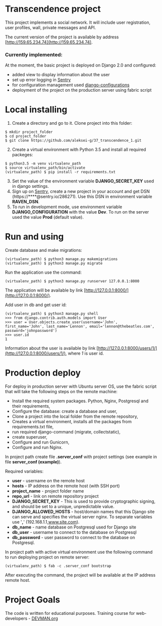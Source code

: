 # Transcendence project

This project implements a social network. It will include user registration, 
user profiles, wall, private messages and API.

The current version of the project is available by address [http://159.65.234.74](http://159.65.234.74).

### Currently implemented:
At the moment, the basic project is deployed on Django 2.0 and configured:
 * added view to display information about the user
 * set up error logging in [Sentry](https://sentry.io/)
 * for configuration management used [django-configurations](https://github.com/jazzband/django-configurations)
 * deployment of the project on the production server using fabric script

# Local installing
1. Create a directory and go to it. Clone project into this folder:
```
$ mkdir project_folder
$ cd project_folder
$ git clone https://github.com/aleksei-g/37_transcendence_1.git
```
2. Create a virtual environment with Python 3.5 and install all required 
packeges:
```
$ python3.5 -m venv virtualenv_path
$ source virtualenv_path/bin/activate
(virtualenv_path) $ pip install -r requirements.txt
```
3. Set the value of the environment variable **DJANGO_SECRET_KEY** used in django 
settings.
4. Sign up on [Sentry](https://sentry.io/), create a new project in your account
 and get DSN (https://****@sentry.io/286271). Use this DSN in environment 
 variable **RAVEN_DSN**.
5. To run in development mode, use environment variable **DJANGO_CONFIGURATION**
 with the value **Dev**. To run on the server used the value **Prod** 
 (default value).

# Run and using
Create database and make migrations:
```
(virtualenv_path) $ python3 manage.py makemigrations
(virtualenv_path) $ python3 manage.py migrate
```
Run the application use the command:
```
(virtualenv_path) $ python3 manage.py runserver 127.0.0.1:8000
```
The application will be available by link [http://127.0.0.1:8000/](http://127.0.0.1:8000/).

Add user in db and get user id:
```
(virtualenv_path) $ python3 manage.py shell
>>> from django.contrib.auth.models import User
>>> user = User.objects.create_user(username='John', first_name='John', last_name='Lennon', email='lennon@thebeatles.com', password='johnpassword')
>>> user.id
1 
```
Information about the user is available by link 
[http://127.0.0.1:8000/users/1/](http://127.0.0.1:8000/users/1/), where *1* is user id.

# Production deploy
For deploy in production server with Ubuntu server OS, use the fabric script 
that will take the following steps on the remote machine:
 * Install the required system packages. Python, Nginx, Postgresql and their requirements,
 * Configure the database: create a database and user,
 * Clone a project into the local folder from the remote repository,
 * Creates a virtual environment, installs all the packages from requirements.txt file,
 * run required django-command (migrate, collectstatic),
 * create superuser,
 * Configure and run Gunicorn,
 * Configure and run Nginx.

In project path create file **.server_conf** with project settings 
(see example in file **server_conf (example)**).

Required variables:
 * **user** - username on the remote host
 * **hosts** - IP address on the remote host (with SSH port)
 * **project_name** - project folder name
 * **repo_url** - link on remote repository project
 * **DJANGO_SECRET_KEY** - This is used to provide cryptographic signing, 
 and should be set to a unique, unpredictable value.
 * **DJANGO_ALLOWED_HOSTS** - host/domain names that this Django site can serve
 and specifies the virtual server nginx. To separate variables use '**,**'
  (192.168.1.1,www.site.com).
 * **db_name** - name database on Postgresql used for Django site
 * **db_user** - username to connect to the database on Postgresql
 * **db_password** - user password  to connect to the database on Postgresql.
 
In project path with active virtual environment use the following command 
to run deploying project on remote server:
```
(virtualenv_path) $ fab -c .server_conf bootstrap
```
After executing the command, the project will be available at the IP address 
remote host.

# Project Goals

The code is written for educational purposes. Training course for web-developers - [DEVMAN.org](https://devman.org)
